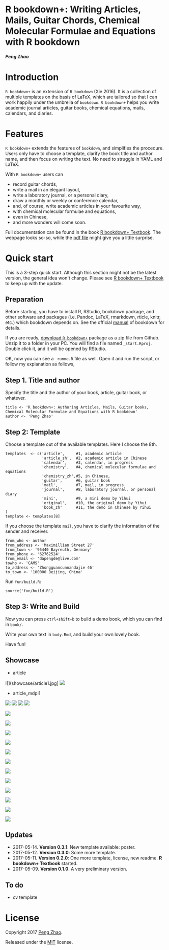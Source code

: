 
R bookdown+: Writing Articles, Mails, Guitar Chords, Chemical Molecular Formulae and Equations with R bookdown
==============================================================================================================

#### *Peng Zhao*

# Introduction

`R bookdown+` is an extension of `R bookdown` (Xie 2016). It is a collection of
multiple templates on the basis of LaTeX, which are tailored so that I can work happily under the umbrella of `bookdown`. `R bookdown+` helps you write academic journal articles, guitar books, chemical equations, mails, calendars, and diaries.

# Features

`R bookdown+` extends the features of `bookdown`, and simplifies the procedure. Users only have to choose a template, clarify the book title and author name, and then focus on writing the text. No need to struggle in YAML and LaTeX. 

With `R bookdown+` users can

-   record guitar chords,
-   write a mail in an elegant layout,
-   write a laboratory journal, or a personal diary,
-   draw a monthly or weekly or conference calendar,
-   and, of course, write academic articles in your favourite way,
-   with chemical molecular formulae and equations,
-   even in Chinese,
-   and more wonders will come soon.

Full documentation can be found in the book [R bookdown+ Textbook](https://bookdown.org/baydap/bookdown-plus). The webpage looks so-so, while the [pdf file](https://bookdown.org/baydap/bookdown-plus/bookdown-plus.pdf) might give you a little surprise.  

# Quick start

This is a 3-step quick start. Although this section might not be the latest version, the general idea won't change. Please see [R bookdown+ Textbook](https://bookdown.org/baydap/bookdown) to keep up with the update.

## Preparation

Before starting, you have to install R, RStudio, bookdown package, and
other software and packages (i.e. Pandoc, LaTeX, rmarkdown, rticle,
knitr, etc.) which bookdown depends on. See the official [manual](https://bookdown.org/yihui/bookdown/) of
bookdown for details.

If you are ready, [download
`R bookdown+`](https://github.com/dapengde/bookdown-plus/archive/master.zip)
package as a zip file from Github. Unzip it to a folder in your PC. You
will find a file named `_start.Rproj`. Double click it, and it will be
opened by RStudio.

OK, now you can see a `_runme.R` file as well. Open it and run the
script, or follow my explanation as follows,

## Step 1. Title and author

Specify the title and the author of your book, article, guitar book, or
whatever.

``` {.r}
title <- 'R bookdown+: Authoring Articles, Mails, Guitar books, Chemical Molecular Formulae and Equations with R bookdown'
author <- 'Peng Zhao'
```

## Step 2: Template

Choose a template out of the available templates. Here I choose the 8th.

``` {.r}
templates  <- c('article',     #1, academic article
                'article_zh',  #2, academic article in Chinese
                'calendar',    #3, calendar, in progress
                'chemistry',   #4, chemical molecular formulae and equations
                'chemistry_zh',#5, in Chinese,
                'guitar',      #6, guitar book
                'mail',        #7, mail, in progress
                'journal',     #8, laboratory journal, or personal diary
                'mini',        #9, a mini demo by Yihui
                'original',    #10, the original demo by Yihui
                'book_zh'      #11, the demo in Chinese by Yihui
)
template <- templates[8]
```

If you choose the template `mail`, you have to clarify the information
of the sender and receiver.

``` {.r}
from_who <- author
from_address <- 'Maximillian Street 27'
from_town <- '95440 Bayreuth, Germany'
from_phone <- '62762524'
from_email <- 'dapengde@live.com'
towho <- 'CAMS'
to_address <- 'Zhongguancunnandajie 46'
to_town <- '100000 Beijing, China'
```

Run `fun/build.R`:

``` {.r}
source('fun/build.R')
```

## Step 3: Write and Build

Now you can press `ctrl+shift+b` to build a demo book, which you can
find in `book/`.

Write your own text in `body.Rmd`, and build your own lovely book.

Have fun!


## Showcase

- article

![](showcase/article1.jpg] ![](showcase/article2.jpg)

- article_mdpi1

![](showcase/article_mdpi1.jpg) ![](showcase/article_mdpi2.jpg) ![](showcase/article_mdpi3.jpg) ![](showcase/article_mdpi4.jpg)

![](showcase/bookdown+article_zh.jpg)

![](showcase/bookdown+calendar.jpg)

![](showcase/bookdown+chemistry.jpg)

![](showcase/bookdown+guitar.jpg)

![](showcase/bookdown+journal.jpg)

![](showcase/bookdown+mail.jpg)

![](showcase/bookdown+poem.jpg)

![](showcase/bookdown+thesis_classic.jpg)

![](showcase/bookdown+thesis_ubt.jpg)

![](showcase/bookdown+yihui_demo.jpg)

![](showcase/bookdown+yihui_mini.jpg)

![](showcase/bookdown+yihui_zh.jpg)

## Updates
- 2017-05-14. **Version 0.3.1**: New template available: poster.
- 2017-05-12. **Version 0.3.0**: Some more template.
- 2017-05-11. **Version 0.2.0**: One more template, license, new readme. **R bookdown+ Textbook** started.
- 2017-05-09. **Version 0.1.0**. A very preliminary version.

## To do

-   cv template

# License

Copyright 2017 [Peng Zhao](http://pzhao.org).

Released under the [MIT](https://github.com/dapengde/bookdown-plus/blob/master/LICENSE.md) license.